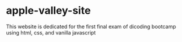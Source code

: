 # apple-valley-site

This website is dedicated for the first final exam of dicoding bootcamp using html, css, and vanilla javascript
